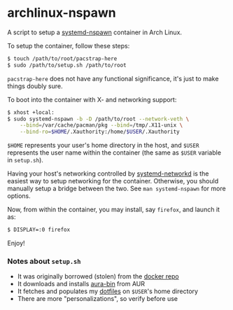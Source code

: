 # archlinux-nspawn

A script to setup a [systemd-nspawn][] container in Arch Linux.

To setup the container, follow these steps:

```sh
$ touch /path/to/root/pacstrap-here
$ sudo /path/to/setup.sh /path/to/root
```

`pacstrap-here` does not have any functional significance, it's just to make things doubly sure.

To boot into the container with X- and networking support:

```sh
$ xhost +local:
$ sudo systemd-nspawn -b -D /path/to/root --network-veth \
    --bind=/var/cache/pacman/pkg --bind=/tmp/.X11-unix \
    --bind-ro=$HOME/.Xauthority:/home/$USER/.Xauthority
```

`$HOME` represents your user's home directory in the host, and `$USER` represents the user name within the container (the same as `$USER` variable in `setup.sh`).

Having your host's networking controlled by [systemd-networkd][] is the easiest way to setup networking for the container. Otherwise, you should manually setup a bridge between the two. See `man systemd-nspawn` for more options.

Now, from within the container, you may install, say `firefox`, and launch it as:

```sh
$ DISPLAY=:0 firefox
```

Enjoy!

### Notes about `setup.sh`

- It was originally borrowed (stolen) from the [docker repo][]
- It downloads and installs [aura-bin][] from AUR
- It fetches and populates my [dotfiles][] on `$USER`'s home directory
- There are more "personalizations", so verify before use

[systemd-nspawn]: https://wiki.archlinux.org/index.php/Systemd-nspawn
[systemd-networkd]: https://wiki.archlinux.org/index.php/Systemd-networkd
[dotfiles]: https://github.com/critiqjo/devenv
[aura-bin]: https://aur.archlinux.org/packages/aura-bin/
[docker repo]: https://github.com/docker/docker/blob/master/contrib/mkimage-arch.sh
